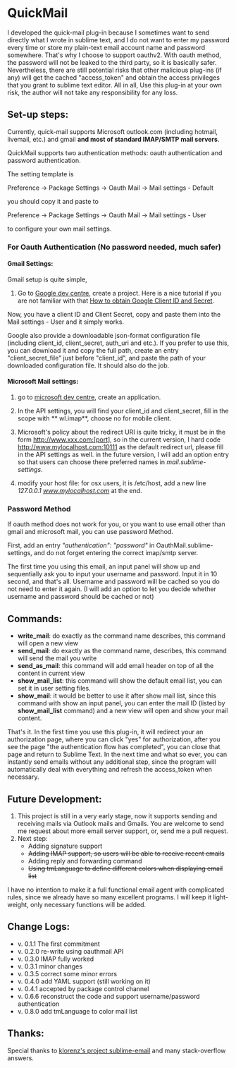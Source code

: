 # QuickMail

I developed the quick-mail plug-in because I sometimes want to send directly what I wrote in sublime text, and I do not want to enter my password every time or store my plain-text email account name and password somewhere. That's why I choose to support oauthv2. With oauth method, the password will not be leaked to the third party, so it is basically safer. Nevertheless, there are still potential risks that other malicious plug-ins (if any) will get the cached "access_token" and obtain the access privileges that you grant to sublime text editor. All in all, Use this plug-in at your own risk, the author will not take any responsibility for any loss.  

## Set-up steps:

Currently, quick-mail supports Microsoft outlook.com (including hotmail, livemail, etc.) and gmail **and most of standard IMAP/SMTP mail servers**.

QuickMail supports two authentication methods: oauth authentication and password authentication.


The setting template is

Preference -> Package Settings -> Oauth Mail -> Mail settings - Default

 you should copy it and paste to

Preference -> Package Settings -> Oauth Mail -> Mail settings - User

to configure your own mail settings.

### For Oauth Authentication (No password needed, much safer)



#### Gmail Settings:

Gmail setup is quite simple, 

1. Go to [Google dev centre](https://console.developers.google.com/project), create a project. Here is a nice tutorial if you are not familiar with that [How to obtain Google Client ID and Secret](https://www.youtube.com/watch?v=o425vQXpigw).

Now, you have a client ID and Client Secret, copy and paste them into the Mail settings - User and it simply works.

Google also provide a downloadable json-format configuration file (including client_id, client_secret, auth_uri and etc.). If you prefer to use this, you can download it and copy the full path, create an entry "client_secret_file" just before "client_id", and paste the path of your downloaded configuration file. It should also do the job.


####  Microsoft Mail settings:

1. go to [microsoft dev centre](https://account.live.com/developers/applications/index), create an application.

2. In the API settings, you will find your client_id and client_secret, fill in the scope with ** wl.imap**, choose no for mobile client.

3. Microsoft's policy about the redirect URI is quite tricky, it must be in the form http://www.xxx.com:[port], so in the current version, I hard code http://www.mylocalhost.com:10111 as the default redirect url, please fill in the API settings as well. in the future version,  I will add an option entry so that users can choose there preferred names in *mail.sublime-settings*.

4. modify your host file: for osx users, it is /etc/host, add a new line *127.0.0.1  www.mylocalhost.com* at the end.


### Password Method 

If oauth method does not work for you, or you want to use email other than gmail and microsoft mail, you can use password Method.

First, add an entry *"authentication": "password"* in OauthMail.sublime-settings, and do not forget entering the correct imap/smtp server.

The first time you using this email, an input panel will show up and sequentially ask you to input your username and password. Input it in 10 second, and that's all. Username and password will be cached so you do not need to enter it again. (I will add an option to let you decide whether username and password should be cached or not)


##  Commands:

- **write_mail**: do exactly as the command name describes, this command will open a new view
- **send_mail**:  do exactly as the command name, describes, this command will send the mail you write
- **send_as_mail**: this command will add email header on top of all the content in current view
- **show_mail_list**: this command will show the default email list, you can set it in user setting files.
- **show_mail**: it would be better to use it after show mail list, since this command with show an input panel, you can enter the mail ID (listed by **show_mail_list** command) and a new view will open and show your mail content.

That's it. In the first time you use this plug-in, it will redirect your an authorization page, where you can click "yes" for authorization, after you see the page "the authentication flow has completed", you can close that page and return to Sublime Text. In the next time and what so ever, you can instantly send emails without any additional step, since the program will automatically deal with everything and refresh the access_token when necessary. 

## Future Development:

1. This project is still in a very early stage, now it supports sending and receiving mails via Outlook mails and Gmails. You are welcome to send me request about more email server support, or, send me a pull request. 
2. Next step: 
   - Adding signature support
   - ~~Adding IMAP support, so users will be able to receive recent emails~~
   - Adding reply and forwarding command
   - ~~Using tmLanguage to define different colors when displaying email list~~

I have no intention to make it a full functional email agent with complicated rules, since we already have so many excellent programs. I will keep it light-weight, only necessary functions will be added.

## Change Logs:

- v. 0.1.1 The first commitment
- v. 0.2.0 re-write using oauthmail API
- v. 0.3.0 IMAP fully worked
- v. 0.3.1 minor changes
- v. 0.3.5 correct some minor errors
- v. 0.4.0 add YAML support (still working on it)
- v. 0.4.1 accepted by package control channel
- v. 0.6.6 reconstruct the code and support username/password authentication
- v. 0.8.0 add tmLanguage to color mail list

## Thanks:

Special thanks to [klorenz's project sublime-email](https://bitbucket.org/klorenz/sublimeemail/) and many stack-overflow answers.
